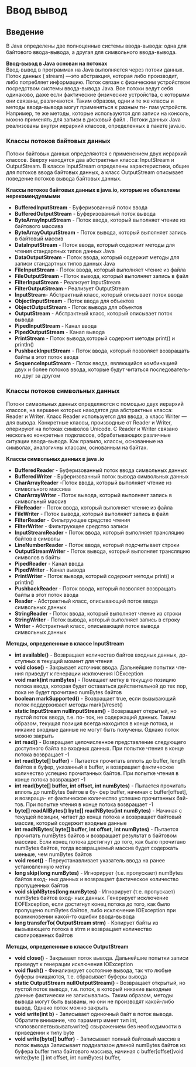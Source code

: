 # Ввод вывод

## Введение

В Java определены две полноценные системы ввода-вывода: одна для байтового
ввода-вывода, а другая для символьного ввода-вывода.

**Ввод-вывод в Java основан на потоках**  
Ввод-вывод в программах на Java выполняется через потоки данных. Поток данных (
stream) —это абстракция, которая либо производит, либо потребляет информацию.
Поток связан с физическим устройством посредством системы ввода-вывода Java. Все
потоки ведут себя одинаково, даже если фактические физические устройства, с
которыми они связаны, различаются. Таким образом, одни и те же классы и методы
ввода-вывода могут применяться к разным ти- пам устройств. Например, те же
методы, которые используются для записи на консоль, можно применять для записи в
дисковый файл . Потоки данных Java реализованы внутри иерархий классов,
определенных в пакете java.io.

### **Классы потоков байтовых данных**

Потоки байтовых данных определяются с применением двух иерархий классов.
Вверху находятся два абстрактных класса: InputStream и OutputStream. В классе
InputStream определены характеристики, общие для потоков ввода байтовых данных,
а класс OutputStream описывает поведение потоков вывода байтовых данных.

**Классы потоков байтовых данных в java.io, которые не объявлены
нерекомендуемыми**

- **BufferedInputStream** - Буферизованный поток ввода
- **BufferedOutputStream** - Буферизованный поток вывода
- **ByteArrayInputStream** - Поток ввода, который выполняет чтение из байтового
  массива
- **ByteArrayOutputStream** - Поток вывода, который выполняет запись в байтовый
  массив
- **DataInputStream** - Поток ввода, который содержит методы для чтения
  стандартных
  типов данных Java
- **DataOutputStream** - Поток ввода, который содержит методы для записи
  стандартных
  типов данных Java
- **FileInputStream** - Поток ввода, который выполняет чтение из файла
- **FileOutputStream** - Поток вывода, который выполняет запись в файл
- **FilterInputStream** - Реализует InputStream
- **FilterOutputStream** - Реализует OutputStream
- **InputStream**- Абстрактный класс, который описывает поток ввода
- **ObjectInputStream** - Поток ввода для объектов
- **ObjectOutputStream** - Поток вывода для объектов
- **OutputStream** - Абстрактный класс, который описывает поток вывода
- **PipedInputStream** - Канал ввода
- **PipedOutputStream** - Канал вывода
- **PrintStream** - Поток вывода,который содержит методы print() и println()
- **PushbackInputStream** - Поток ввода, который позволяет возвращать байты в
  этот
  поток ввода
- **SequenceInputStream** - Поток ввода, являющийся комбинацией двух и более
  потоков
  ввода, которые будут читаться последователь- но друг за другом

### **Классы потоков символьных данных**

Потоки символьных данных определяются с помощью двух иерархий классов, на
вершине которых находятся два абстрактных класса: Reader и Writer. Класс Reader
используется для ввода, а класс Writer —для вывода. Конкретные классы,
производные от Reader и Writer, оперируют на потоках символов Unicode.
С Reader и Writer связано несколько конкретных подклассов, обрабатывающих
различные ситуации ввода-вывода. Как правило, классы, основанные на символах,
аналогичны классам, основанным на байтах.

**Классы символьных данных в java .io**

- **BufferedReader** - Буферизованный поток ввода символьных данных
- **BufferedWriter** - Буферизованный поток вывода символьных данных
- **CharArrayReader** -Поток ввода, который выполняет чтение из символьного
  массива
- **CharArrayWriter** - Поток вывода, который выполняет запись в символьный
  массив
- **FileReader** - Поток ввода, который выполняет чтение из файла
- **FileWriter** - Поток вывода, который выполняет запись в файл
- **FilterReader** - Фильтрующее средство чтения
- **FilterWriter** - Фильтрующее средство записи
- **InputStreamReader** - Поток ввода, который выполняет трансляцию байтов в
  символы
- **LineNumberReader** - Поток ввода, который подсчитывает строки
- **OutputStreamWriter** - Поток вывода, который выполняет трансляцию символов в
  байты
- **PipedReader** - Канал ввода
- **PipedWriter** - Канал вывода
- **PrintWriter** - Поток вывода, который содержит методы print() и println()
- **PushbackReader** - Поток ввода, который позволяет возвращать байты в этот
  поток ввода
- **Reader** - Абстрактный класс, описывающий поток ввода символьных данных
- **StringReader** - Поток ввода, который выполняет чтение из строки
- **StringWriter** - Поток вывода, который выполняет запись в строку
- **Writer** - Абстрактный класс, описывающий поток вывода символьных данных

**Методы, определенные в классе InputStream**

- **int available()** - Возвращает количество байтов входных данных, до- ступных
  в текущий момент для чтения
- **void close()** - Закрывает источник ввода. Дальнейшие попытки чте- ния приведут
  к генерации исключения IOException
- **void mark(int numBytes)** - Помещает метку в текущую позицию потока ввода,
  которая будет оставаться действительной до тех пор, пока не будет прочитано
  numBytes байтов
- **boolean markSupported()** - Возвращает true, если вызывающий поток поддерживает
  методы mark()/reset()
- **static InputStream nullInputStream()** - Возвращает открытый, но пустой поток
  ввода, т.е. по- ток, не содержащий данных. Таким образом, текущая позиция
  всегда находится в конце потока, и никакие входные данные не могут быть
  получены. Однако поток можно закрыть
- **int read()** - Возвращает целочисленное представление следующего доступного
  байта во входных данных. При попытке чтения в конце потока возвращает -1
- **int read(byte[] buffer)** - Пытается прочитать вплоть до buffer, length байтов в
  буфер, указанный в buffer, и возвращает фактическое количество успешно
  прочитанных байтов. При попытке чтения в конце потока возвращает -1
- **int read(byte[] buffer, int offset, int numBytes)** - Пытается прочитать вплоть
  до numBytes байтов в бу- фер buffer, начиная с buffer[offset], и возвраща- ет
  фактическое количество успешно прочитанных бай- тов. При попытке чтения в
  конце потока возвращает -1
- **byte[] readAllBytes() byte[] readNBytes(int numBytes)** - Начиная с текущей
  позиции, читает до конца потока и возвращает байтовый массив, который содержит
  входные данные
- **int readNBytes( byte[] buffer, int offset, int numBytes)** - Пытается прочитать
  numBytes байтов и возвращает результат в байтовом массиве. Если конец потока
  достигнут до того, как было прочитано numBytes байтов, тогда возвращаемый
  массив будет содержать меньше, чем numBytes байтов
- **void reset()** - Переустанавливает указатель ввода на ранее установленную
  метку
- **long skip(long numBytes)** - Игнорирует (т.е. пропускает) numBytes байтов вход-
  ных данных и возвращает фактическое количество пропущенных байтов
- **void skipNBytes(long numBytes)** - Игнорирует (т.е. пропускает) numBytes байтов
  вход- ных данных. Генерирует исключение EOFException, если достигнут конец
  потока до того, как было пропущено numBytes байтов, либо исключение
  IOException при возникновении какой-то ошибки ввода-вывода
- **long transferTo( OutputStream strm)** - Копирует байты из вызывающего потока в
  strm и возвращает количество скопированных байтов

**Методы, определенные в классе OutputStream**

- **void close()** - Закрывает поток вывода. Дальнейшие попытки записи приведут к
  генерации исключения IOException
- **void flush()** - Финализирует состояние вывода, так что любые буферы
  очищаются, т.е. сбрасывает буферы вывода
- **static OutputStream nullOutputStream()** - Возвращает открытый, но пустой поток
  вывода, т.е. поток, в который никакие выходные данные фактически не
  записывались. Таким образом, методы вывода могут быть вызваны, но они не
  производят какой-либо вывод. Однако поток можно закрыть
- **void write(int b)** - Записывает одиночный байт в поток вывода. Обратите
  внимание, что параметр имеет тип int, чтопозволяетвызыватьwrite() свыражением
  без необходимости в приведении к типу byte
- **void write(byte[] buffer)** - Записывает полный байтовый массив в поток вывода
  Записывает поддиапазон длиной numBytes байтов из буфера buffer типа байтового
  массива, начиная с buffer[offset]void write(byte [] int offset, int
  numBytes) buffer,